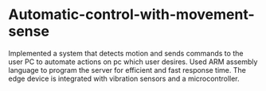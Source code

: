 # Automatic-control-with-movement-sense

Implemented a system that detects motion and sends commands to the user PC to automate actions on pc
	which user desires. Used ARM assembly language to program the server for efficient and fast response 
	time. The edge device is integrated with vibration sensors and a microcontroller.
